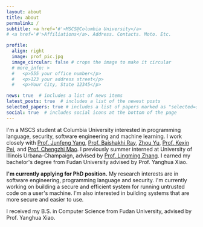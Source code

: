 ```yaml
---
layout: about
title: about
permalink: /
subtitle: <a href='#'>MSCS@Columbia University</a>
# <a href='#'>Affiliations</a>. Address. Contacts. Moto. Etc.

profile:
  align: right
  image: prof_pic.jpg
  image_circular: false # crops the image to make it circular
  # more_info: >
  #   <p>555 your office number</p>
  #   <p>123 your address street</p>
  #   <p>Your City, State 12345</p>

news: true  # includes a list of news items
latest_posts: true  # includes a list of the newest posts
selected_papers: true # includes a list of papers marked as "selected={true}"
social: true  # includes social icons at the bottom of the page
---
```


I'm a MSCS student at Columbia University interested in programming language, security, software engineering and machine learning. I work closely with [Prof. Junfeng Yang](http://www.cs.columbia.edu/~junfeng/), [Prof. Baishakhi Ray](https://www.rayb.info/), [Zhou Yu](https://www.cs.columbia.edu/~zhouyu/), [Prof. Kexin Pei](https://sites.google.com/site/kexinpeisite/), and [Prof. Chengzhi Mao](https://www.cs.columbia.edu/~mcz/). I previously summer interned at University of Illinois Urbana-Champaign, advised by [Prof. Lingming Zhang](https://lingming.cs.illinois.edu/). I earned my bachelor's degree from Fudan University advised by Prof. Yanghua Xiao.

**I'm currently applying for PhD position.** My research interests are in software engineering, programming language and security. I'm currently working on building a secure and efficient system for running untrusted code on a user's machine. I'm also interested in building systems that are more secure and easier to use.

I received my B.S. in Computer Science from Fudan University, advised by Prof. Yanghua Xiao.

<!-- Write your biography here. Tell the world about yourself. Link to your favorite [subreddit](http://reddit.com). You can put a picture in, too. The code is already in, just name your picture `prof_pic.jpg` and put it in the `img/` folder.

Put your address / P.O. box / other info right below your picture. You can also disable any of these elements by editing `profile` property of the YAML header of your `_pages/about.md`. Edit `_bibliography/papers.bib` and Jekyll will render your [publications page](/al-folio/publications/) automatically.

Link to your social media connections, too. This theme is set up to use [Font Awesome icons](https://fontawesome.com/) and [Academicons](https://jpswalsh.github.io/academicons/), like the ones below. Add your Facebook, Twitter, LinkedIn, Google Scholar, or just disable all of them. -->
